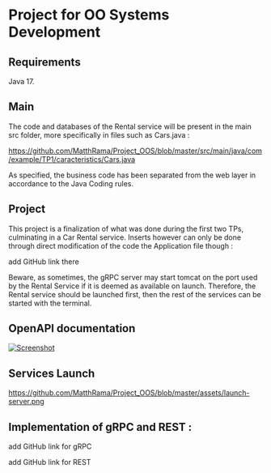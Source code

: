 # Project for OO Systems Development

## Requirements

Java 17.

## Main

The code and databases of the Rental service will be present in the main src folder, more specifically in files such as Cars.java :

https://github.com/MatthRama/Project_OOS/blob/master/src/main/java/com/example/TP1/caracteristics/Cars.java

As specified, the business code has been separated from the web layer in accordance to the Java Coding rules.

## Project

This project is a finalization of what was done during the first two TPs, culminating in a Car Rental service.
Inserts however can only be done through direct modification of the code the Application file though :

add GitHub link there

Beware, as sometimes, the gRPC server may start tomcat on the port used by the Rental Service if it is deemed as available on launch.
Therefore, the Rental service should be launched first, then the rest of the services can be started with the terminal.

## OpenAPI documentation

[![Screenshot](/relative/path/to/img.jpg?raw=true "Optional Title")](https://github.com/MatthRama/Project_OOS/blob/master/assets/openapi-doc.png)

## Services Launch

https://github.com/MatthRama/Project_OOS/blob/master/assets/launch-server.png

## Implementation of gRPC and REST :

add GitHub link for gRPC

add GitHub link for REST

